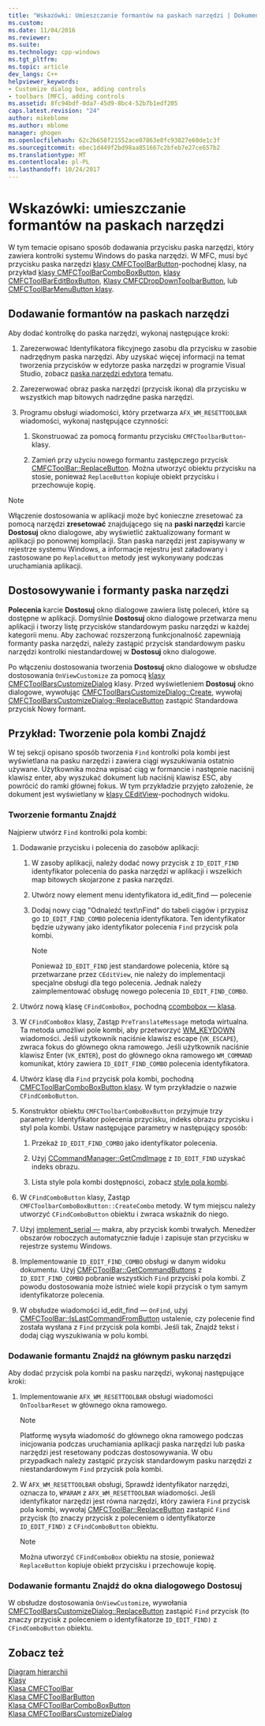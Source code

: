 ```yaml
---
title: "Wskazówki: Umieszczanie formantów na paskach narzędzi | Dokumentacja firmy Microsoft"
ms.custom: 
ms.date: 11/04/2016
ms.reviewer: 
ms.suite: 
ms.technology: cpp-windows
ms.tgt_pltfrm: 
ms.topic: article
dev_langs: C++
helpviewer_keywords:
- Customize dialog box, adding controls
- toolbars [MFC], adding controls
ms.assetid: 8fc94bdf-0da7-45d9-8bc4-52b7b1edf205
caps.latest.revision: "24"
author: mikeblome
ms.author: mblome
manager: ghogen
ms.openlocfilehash: 62c2b658f21552ace07863e8fc93827e60de1c3f
ms.sourcegitcommit: ebec1d449f2bd98aa851667c2bfeb7e27ce657b2
ms.translationtype: MT
ms.contentlocale: pl-PL
ms.lasthandoff: 10/24/2017
---
```

# <a name="walkthrough-putting-controls-on-toolbars"></a>Wskazówki: umieszczanie formantów na paskach narzędzi
W tym temacie opisano sposób dodawania przycisku paska narzędzi, który zawiera kontrolki systemu Windows do paska narzędzi. W MFC, musi być przycisku paska narzędzi [klasy CMFCToolBarButton](../mfc/reference/cmfctoolbarbutton-class.md)-pochodnej klasy, na przykład [klasy CMFCToolBarComboBoxButton](../mfc/reference/cmfctoolbarcomboboxbutton-class.md), [klasy CMFCToolBarEditBoxButton](../mfc/reference/cmfctoolbareditboxbutton-class.md), [Klasy CMFCDropDownToolbarButton](../mfc/reference/cmfcdropdowntoolbarbutton-class.md), lub [CMFCToolBarMenuButton klasy](../mfc/reference/cmfctoolbarmenubutton-class.md).  
  
## <a name="adding-controls-to-toolbars"></a>Dodawanie formantów na paskach narzędzi  
 Aby dodać kontrolkę do paska narzędzi, wykonaj następujące kroki:  
  
1.  Zarezerwować Identyfikatora fikcyjnego zasobu dla przycisku w zasobie nadrzędnym paska narzędzi. Aby uzyskać więcej informacji na temat tworzenia przycisków w edytorze paska narzędzi w programie Visual Studio, zobacz [paska narzędzi edytora](../windows/toolbar-editor.md) tematu.  
  
2.  Zarezerwować obraz paska narzędzi (przycisk ikona) dla przycisku w wszystkich map bitowych nadrzędne paska narzędzi.  
  
3.  Programu obsługi wiadomości, który przetwarza `AFX_WM_RESETTOOLBAR` wiadomości, wykonaj następujące czynności:  
  
    1.  Skonstruować za pomocą formantu przycisku `CMFCToolbarButton`-klasy.  
  
    2.  Zamień przy użyciu nowego formantu zastępczego przycisk [CMFCToolBar::ReplaceButton](../mfc/reference/cmfctoolbar-class.md#replacebutton). Można utworzyć obiektu przycisku na stosie, ponieważ `ReplaceButton` kopiuje obiekt przycisku i przechowuje kopię.  
  
> [!NOTE]
>  Włączenie dostosowania w aplikacji może być konieczne zresetować za pomocą narzędzi **zresetować** znajdującego się na **paski narzędzi** karcie **Dostosuj** okno dialogowe, aby wyświetlić zaktualizowany formant w aplikacji po ponownej kompilacji. Stan paska narzędzi jest zapisywany w rejestrze systemu Windows, a informacje rejestru jest załadowany i zastosowane po `ReplaceButton` metody jest wykonywany podczas uruchamiania aplikacji.  
  
## <a name="toolbar-controls-and-customization"></a>Dostosowywanie i formanty paska narzędzi  
 **Polecenia** karcie **Dostosuj** okno dialogowe zawiera listę poleceń, które są dostępne w aplikacji. Domyślnie **Dostosuj** okno dialogowe przetwarza menu aplikacji i tworzy listę przycisków standardowym pasku narzędzi w każdej kategorii menu. Aby zachować rozszerzoną funkcjonalność zapewniają formanty paska narzędzi, należy zastąpić przycisk standardowym pasku narzędzi kontrolki niestandardowej w **Dostosuj** okno dialogowe.  
  
 Po włączeniu dostosowania tworzenia **Dostosuj** okno dialogowe w obsłudze dostosowania `OnViewCustomize` za pomocą [klasy CMFCToolBarsCustomizeDialog](../mfc/reference/cmfctoolbarscustomizedialog-class.md) klasy. Przed wyświetleniem **Dostosuj** okno dialogowe, wywołując [CMFCToolBarsCustomizeDialog::Create](../mfc/reference/cmfctoolbarscustomizedialog-class.md#create), wywołaj [CMFCToolBarsCustomizeDialog::ReplaceButton](../mfc/reference/cmfctoolbarscustomizedialog-class.md#replacebutton) zastąpić Standardowa przycisk Nowy formant.  
  
## <a name="example-creating-a-find-combo-box"></a>Przykład: Tworzenie pola kombi Znajdź  
 W tej sekcji opisano sposób tworzenia `Find` kontrolki pola kombi jest wyświetlana na pasku narzędzi i zawiera ciągi wyszukiwania ostatnio używane. Użytkownika można wpisać ciąg w formancie i następnie naciśnij klawisz enter, aby wyszukać dokument lub naciśnij klawisz ESC, aby powrócić do ramki głównej fokus. W tym przykładzie przyjęto założenie, że dokument jest wyświetlany w [klasy CEditView](../mfc/reference/ceditview-class.md)-pochodnych widoku.  
  
### <a name="creating-the-find-control"></a>Tworzenie formantu Znajdź  
 Najpierw utwórz `Find` kontrolki pola kombi:  
  
1.  Dodawanie przycisku i polecenia do zasobów aplikacji:  
  
    1.  W zasoby aplikacji, należy dodać nowy przycisk z `ID_EDIT_FIND` identyfikator polecenia do paska narzędzi w aplikacji i wszelkich map bitowych skojarzone z paska narzędzi.  
  
    2.  Utwórz nowy element menu identyfikatora id_edit_find — polecenie  
  
    3.  Dodaj nowy ciąg "Odnaleźć text\nFind" do tabeli ciągów i przypisz go `ID_EDIT_FIND_COMBO` polecenia identyfikatora. Ten identyfikator będzie używany jako identyfikator polecenia `Find` przycisk pola kombi.  
  
        > [!NOTE]
        >  Ponieważ `ID_EDIT_FIND` jest standardowe polecenia, które są przetwarzane przez `CEditView`, nie należy do implementacji specjalne obsługi dla tego polecenia.  Jednak należy zaimplementować obsługę nowego polecenia `ID_EDIT_FIND_COMBO`.  
  
2.  Utwórz nową klasę `CFindComboBox`, pochodną [ccombobox — klasa](../mfc/reference/ccombobox-class.md).  
  
3.  W `CFindComboBox` klasy, Zastąp `PreTranslateMessage` metoda wirtualna. Ta metoda umożliwi pole kombi, aby przetworzyć [WM_KEYDOWN](http://msdn.microsoft.com/library/windows/desktop/ms646280) wiadomości. Jeśli użytkownik naciśnie klawisz escape (`VK_ESCAPE`), zwraca fokus do głównego okna ramowego. Jeśli użytkownik naciśnie klawisz Enter (`VK_ENTER`), post do głównego okna ramowego `WM_COMMAND` komunikat, który zawiera `ID_EDIT_FIND_COMBO` polecenia identyfikatora.  
  
4.  Utwórz klasę dla `Find` przycisk pola kombi, pochodną [CMFCToolBarComboBoxButton klasy](../mfc/reference/cmfctoolbarcomboboxbutton-class.md). W tym przykładzie o nazwie `CFindComboButton`.  
  
5.  Konstruktor obiektu `CMFCToolbarComboBoxButton` przyjmuje trzy parametry: Identyfikator polecenia przycisku, indeks obrazu przycisku i styl pola kombi. Ustaw następujące parametry w następujący sposób:  
  
    1.  Przekaż `ID_EDIT_FIND_COMBO` jako identyfikator polecenia.  
  
    2.  Użyj [CCommandManager::GetCmdImage](http://msdn.microsoft.com/en-us/4094d08e-de74-4398-a483-76d27a742dca) z `ID_EDIT_FIND` uzyskać indeks obrazu.  
  
    3.  Lista style pola kombi dostępności, zobacz [style pola kombi](../mfc/reference/styles-used-by-mfc.md#combo-box-styles).  
  
6.  W `CFindComboButton` klasy, Zastąp `CMFCToolbarComboBoxButton::CreateCombo` metody. W tym miejscu należy utworzyć `CFindComboButton` obiektu i zwraca wskaźnik do niego.  
  
7.  Użyj [implement_serial —](../mfc/reference/run-time-object-model-services.md#implement_serial) makra, aby przycisk kombi trwałych. Menedżer obszarów roboczych automatycznie ładuje i zapisuje stan przycisku w rejestrze systemu Windows.  
  
8.  Implementowanie `ID_EDIT_FIND_COMBO` obsługi w danym widoku dokumentu. Użyj [CMFCToolBar::GetCommandButtons](../mfc/reference/cmfctoolbar-class.md#getcommandbuttons) z `ID_EDIT_FIND_COMBO` pobranie wszystkich `Find` przyciski pola kombi. Z powodu dostosowania może istnieć wiele kopii przycisk o tym samym identyfikatorze polecenia.  
  
9. W obsłudze wiadomości id_edit_find — `OnFind`, użyj [CMFCToolBar::IsLastCommandFromButton](../mfc/reference/cmfctoolbar-class.md#islastcommandfrombutton) ustalenie, czy polecenie find została wysłana z `Find` przycisk pola kombi. Jeśli tak, Znajdź tekst i dodaj ciąg wyszukiwania w polu kombi.  
  
### <a name="adding-the-find-control-to-the-main-toolbar"></a>Dodawanie formantu Znajdź na głównym pasku narzędzi  
 Aby dodać przycisk pola kombi na pasku narzędzi, wykonaj następujące kroki:  
  
1.  Implementowanie `AFX_WM_RESETTOOLBAR` obsługi wiadomości `OnToolbarReset` w głównego okna ramowego.  
  
    > [!NOTE]
    >  Platformę wysyła wiadomość do głównego okna ramowego podczas inicjowania podczas uruchamiania aplikacji paska narzędzi lub paska narzędzi jest resetowany podczas dostosowywania. W obu przypadkach należy zastąpić przycisk standardowym pasku narzędzi z niestandardowym `Find` przycisk pola kombi.  
  
2.  W `AFX_WM_RESETTOOLBAR` obsługi, Sprawdź identyfikator narzędzi, oznacza to, `WPARAM` z `AFX_WM_RESETTOOLBAR` wiadomości. Jeśli identyfikator narzędzi jest równa narzędzi, który zawiera `Find` przycisk pola kombi, wywołaj [CMFCToolBar::ReplaceButton](../mfc/reference/cmfctoolbar-class.md#replacebutton) zastąpić `Find` przycisk (to znaczy przycisk z poleceniem o identyfikatorze `ID_EDIT_FIND)` z `CFindComboButton` obiektu.  
  
    > [!NOTE]
    >  Można utworzyć `CFindComboBox` obiektu na stosie, ponieważ `ReplaceButton` kopiuje obiekt przycisku i przechowuje kopię.  
  
### <a name="adding-the-find-control-to-the-customize-dialog-box"></a>Dodawanie formantu Znajdź do okna dialogowego Dostosuj  
 W obsłudze dostosowania `OnViewCustomize`, wywołania [CMFCToolBarsCustomizeDialog::ReplaceButton](../mfc/reference/cmfctoolbarscustomizedialog-class.md#replacebutton) zastąpić `Find` przycisk (to znaczy przycisk z poleceniem o identyfikatorze `ID_EDIT_FIND)` z `CFindComboButton` obiektu.  
  
## <a name="see-also"></a>Zobacz też  
 [Diagram hierarchii](../mfc/hierarchy-chart.md)   
 [Klasy](../mfc/reference/mfc-classes.md)   
 [Klasa CMFCToolBar](../mfc/reference/cmfctoolbar-class.md)   
 [Klasa CMFCToolBarButton](../mfc/reference/cmfctoolbarbutton-class.md)   
 [Klasa CMFCToolBarComboBoxButton](../mfc/reference/cmfctoolbarcomboboxbutton-class.md)   
 [Klasa CMFCToolBarsCustomizeDialog](../mfc/reference/cmfctoolbarscustomizedialog-class.md)
